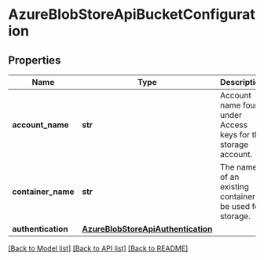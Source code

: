 # AzureBlobStoreApiBucketConfiguration

## Properties

| Name               | Type                                                                      | Description                                                   | Notes |
| ------------------ | ------------------------------------------------------------------------- | ------------------------------------------------------------- | ----- |
| **account_name**   | **str**                                                                   | Account name found under Access keys for the storage account. |
| **container_name** | **str**                                                                   | The name of an existing container to be used for storage.     |
| **authentication** | [**AzureBlobStoreApiAuthentication**](AzureBlobStoreApiAuthentication.md) |                                                               |

[[Back to Model list]](../README.md#documentation-for-models) [[Back to API list]](../README.md#documentation-for-api-endpoints) [[Back to README]](../README.md)
